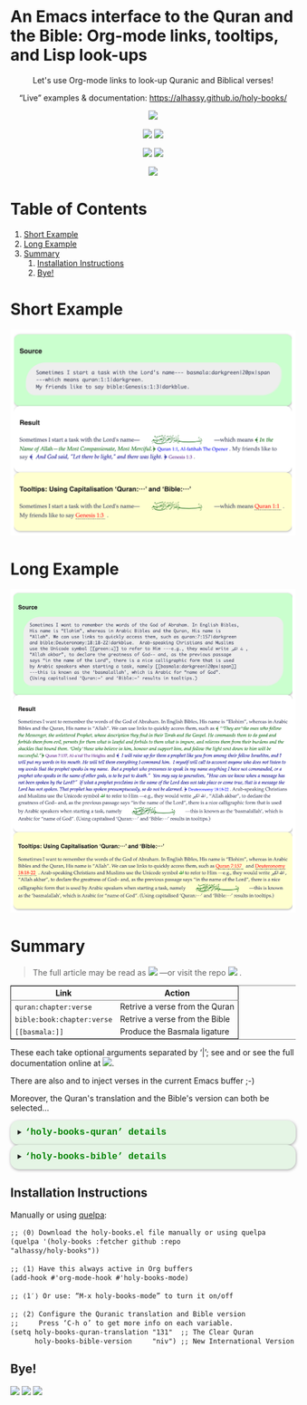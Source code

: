 <h1> An Emacs interface to the Quran and the Bible: Org-mode links, tooltips, and Lisp look-ups </h1>

<div align="center">

</div>

<div align="center">

Let's use Org-mode links to look-up Quranic and Biblical verses!

“Live” examples & documentation: <https://alhassy.github.io/holy-books/>

<a href="https://github.com/alhassy/holy-books"><img src="https://img.shields.io/badge/holy--books-1.3-informational?logo=Gnu-Emacs"></a>

<a href="https://twitter.com/intent/tweet?text=This looks super neat (•̀ᴗ•́)و::&url=https://github.com/alhassy/holy-books"><img src="https://img.shields.io/twitter/url?url=https://github.com/alhassy/holy-books"></a>
<a href="https://github.com/alhassy/holy-books/issues"><img src="https://img.shields.io/badge/contributions-welcome-green?logo=nil"></a>

<a href="https://alhassy.github.io/"><img src="https://img.shields.io/badge/author-musa_al--hassy-purple?logo=nintendo-3ds"></a>
<a href="https://www.buymeacoffee.com/alhassy"><img src="https://img.shields.io/badge/-buy_me_a%C2%A0coffee-gray?logo=buy-me-a-coffee"></a>

<a href="https://alhassy.github.io/about"><img src="https://img.shields.io/badge/Hire-me-success?logo=nil"></a>

</div>


# Table of Contents

1.  [Short Example](#Short-Example)
2.  [Long Example](#Long-Example)
3.  [Summary](#Summary)
    1.  [Installation Instructions](#Installation-Instructions)
    2.  [Bye!](#Bye)


<a id="Short-Example"></a>

# Short Example

![img](images/short_example.png)


<a id="Long-Example"></a>

# Long Example

![img](images/long_example.png)


<a id="Summary"></a>

# Summary

> The full article may be read as
> <a href="https://alhassy.github.io/holy-books/"><img src="https://img.shields.io/badge/-HTML-informational?logo=ghost"></a> &#x2014;or visit the
> repo <a href="https://www.github.com/alhassy/holy-books/stars"><img src="https://img.shields.io/github/stars/alhassy/holy-books?style=social"></a> .



<table border="2" cellspacing="0" cellpadding="6" rules="groups" frame="hsides">


<colgroup>
<col  class="org-left" />

<col  class="org-left" />
</colgroup>
<thead>
<tr>
<th scope="col" class="org-left">Link</th>
<th scope="col" class="org-left">Action</th>
</tr>
</thead>

<tbody>
<tr>
<td class="org-left"><code>quran:chapter:verse</code></td>
<td class="org-left">Retrive a verse from the Quran</td>
</tr>


<tr>
<td class="org-left"><code>bible:book:chapter:verse</code></td>
<td class="org-left">Retrive a verse from the Bible</td>
</tr>


<tr>
<td class="org-left"><code>[[basmala:]]</code></td>
<td class="org-left">Produce the Basmala ligature</td>
</tr>
</tbody>
</table>

These each take optional arguments separated by ‘|’; see <holy-books-quran>
and <holy-books-bible> or see the full documentation online at
<a href="https://alhassy.github.io/holy-books/"><img src="https://img.shields.io/badge/-HTML-informational?logo=ghost"></a>.

There are also <holy-books-insert-quran> and <holy-books-insert-bible> to
inject verses in the current Emacs buffer ;-)

Moreover, the Quran's translation and the Bible's version can both be selected&#x2026;

<details class="code-details"
                 style ="padding: 1em;
                          background-color: #e5f5e5;
                          /* background-color: pink; */
                          border-radius: 15px;
                          color: hsl(157 75%);
                          font-size: 0.9em;
                          box-shadow: 0.05em 0.1em 5px 0.01em  #00000057;">
                  <summary>
                    <strong>
                      <font face="Courier" size="3" color="green">
                         ‘holy-books-quran’ details
                      </font>
                    </strong>
                  </summary>

    (documentation #'holy-books-quran)

    Lookup a verse, as a string, from the Quran.

    CHAPTER and VERSE are both numbers, referring to a chapter in the Quran
    and a verse it contains.
    In the associated Org link, both are treated as strings.

    + Lookups are stored in the variable ‘holy-books-quran-cache’ for faster reuse.
    + Quran lookup is based on https://quran.com .
    + Examples:

        ;; Get verse 2 of chapter 7 of the Quran
        (holy-books-quran 7 2)

        ;; Get English-Arabic name of 7th chapter
        (cl-getf (cl-getf holy-books-quran 7) :name)

    The particular translation can be selected by altering the
    HOLY-BOOKS-QURAN-TRANSLAITON variable.

    --------------------------------------------------------------------------------

    There is an Org link form: “quran:chapter:verse|color|size|no-info-p”
    Only ‘chapter’ and ‘verse’ are mandatory; when ‘no-info-p’ is given,
    the chapter and verse numbers are not mentioned in the resulting output.

    Examples:
               quran:7:157|darkgreen|30px|t

               quran:7:157

    For now, only Org HTML export is supported.

    --------------------------------------------------------------------------------

    Finally, there is also an HTML tooltip version with a captial ‘Q’;
    it takes the same arguments but only the chapter and verse are actually used.
    E.g. Quran:7:157 results in text “Quran 7:157” with a tooltip showing the verse.


</details>

<details class="code-details"
                 style ="padding: 1em;
                          background-color: #e5f5e5;
                          /* background-color: pink; */
                          border-radius: 15px;
                          color: hsl(157 75%);
                          font-size: 0.9em;
                          box-shadow: 0.05em 0.1em 5px 0.01em  #00000057;">
                  <summary>
                    <strong>
                      <font face="Courier" size="3" color="green">
                         ‘holy-books-bible’ details
                      </font>
                    </strong>
                  </summary>

    (documentation #'holy-books-bible)

    Retrive a verse from the Christian Bible.

    CHAPTER is a number.
    VERSES is either a number or a string “x-y” of numbers.
    BOOK is any of the books of the Bible, with ‘+’ instead of spaces!

    Examples:

            (holy-books-bible "Deuteronomy" 18 "18-22")  ;; Lisp

            bible:Deuteronomy:18:18-22|darkblue   ;; Org-mode

            Bible:Deuteronomy:18:18-22            ;; Tooltip

    There is also an Org HTML export link, “bible:book:chapter:verse”
    sharing the same optional arguments and variations as the “quran:” link;
    see the documentation of the method HOLY-BOOKS-QURAN for details.

    The particular version can be selected by altering the
    HOLY-BOOKS-BIBLE-VERSION variable.

    Currently, Bible lookups are not cached and Quran lookups do not support the
    “x-y” verse lookup style.

    Possible books include:

     ;; Old Testament
     Genesis Exodus Leviticus Numbers Joshua Judges Ruth
     1+Samuel 2+Samuel 1+Kings 2+Kings 1+Chronicles 2+Chronicles Ezra
     Nehemiah Esther Job Psalms Proverbs Ecclesiastes Song+of+Solomon
     Isaiah Jeremiah Lamentations Ezekiel Daniel Hosea Joel Amos
     Obadiah Jonah Micah Nahum Habakkuk Zephaniah Haggai Zechariah
     Malachi
     ;; New Testament
     Matthew Mark Luke John Acts Romans 1+Corinthians 2+Corinthians
     Galatians Ephesians Philippians Colossians 1+Thessalonians
     2+Thessalonians 1+Timothy 2+Timothy Titus Philemon Hebrews James
     1+Peter 2+Peter 1+John 2+John 3+John Jude Revelation

    For example, the following incantation yields the first verse of
    the first chapter of each book.

       (s-join "

    <hr>" (--map (holy-books-bible it 1 1) ’(...above list...)))


</details>


<a id="Installation-Instructions"></a>

## Installation Instructions

Manually or using [quelpa](https://github.com/alhassy/emacs.d#installing-emacs-packages-directly-from-source):

    ;; ⟨0⟩ Download the holy-books.el file manually or using quelpa
    (quelpa '(holy-books :fetcher github :repo
    "alhassy/holy-books"))

    ;; ⟨1⟩ Have this always active in Org buffers
    (add-hook #'org-mode-hook #'holy-books-mode)

    ;; ⟨1′⟩ Or use: “M-x holy-books-mode” to turn it on/off

    ;; ⟨2⟩ Configure the Quranic translation and Bible version
    ;;     Press ‘C-h o’ to get more info on each variable.
    (setq holy-books-quran-translation "131"  ;; The Clear Quran
          holy-books-bible-version     "niv") ;; New International Version


<a id="Bye"></a>

## Bye!

<img src="https://img.shields.io/badge/thanks-for_reading-nil?logo=nil">
<a href="https://twitter.com/intent/tweet?text=This looks super neat (•̀ᴗ•́)و::&url=https://github.com/alhassy/holy-books"><img src="https://img.shields.io/twitter/url?url=https://github.com/alhassy/holy-books"></a>
<a href="https://www.buymeacoffee.com/alhassy"><img src="https://img.shields.io/badge/-buy_me_a%C2%A0coffee-gray?logo=buy-me-a-coffee"></a>
